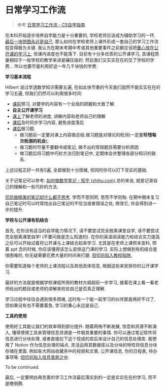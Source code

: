 # 日常学习工作流

> 参考 [日常学习工作流 - CS自学指南](https://csdiy.wiki/必学工具/workflow/)

在本科开始逐步培养自学能力是十分重要的, 学校老师应该成为辅助学习的一环, <u>最后一块拼图永远是自己</u>. 那么如何在学校老师上课外形成一套自己的学习工作流程变得极为关键. 我认为在期末考期中考或其他重要事件之前都应该把<u>重心放在公开课的学习上</u>, 但课内进度也不能落下. 目前有十分多优质的公开课学习, 其课程质量相较于一般学校的教学来讲是碾压级的. 然后我们又实实在在的交了学校的学费... 所以也要尽量利用好这一年几千块钱的学费.

**学习基本流程**

Hilbert 说过学透数学知识需要五遍, 在如此快节奏的今天我们固然不能实实在在的学习五遍, 但我们仍然可以利用很多时间:

* <u>课前</u>预习, 对要学的内容有一个全局的把握和大致了解.
* **自主公开课学习**
* <u>课上</u>了解老师的进度, 讲解内容和老师自己的理解
* <u>课后</u>及时同步学习内容, 避免进度落后
* <u>课后</u>做习题. 
  * 做习题前一定要对课上内容做总结.做习题是对理论的检测(一定要**珍惜每次检测的机会**);
  * 做习题时尽量不要翻书或笔记, 做不出的常规题目需要分析原因
  * 做习题后将习题中巧妙方法归到笔记中, 定期体会并整理各部分知识的联系.

上述过程正好一共有5遍, 全部做到十分困难, 但同时你可以打下坚实的基础.

关于记笔记可以参考: [如何做数学笔记 - 知乎 (zhihu.com)](https://zhuanlan.zhihu.com/p/24805724),总的来说, 就是记录自己的理解和一些巧妙的方法.

<u>切忌做精美的笔记却什么都不思考</u>. 学而不思则罔, 思而不学则殆. 在期中期末复习自己笔记时可以时常找出自己笔记的不恰当或者错误之处, 修改它, 你会得到进一步的提升.

**学校与公开课有机结合**

首先, 在你没有适当的自学能力情况下, 请不要尝试完全脱离课堂自学, 请不要尝试完全脱离课堂自学! (不要问我是怎么知道的). 在你的英语阅读能力和综合实力提高之后可以开始试着将公开课与上课结合起来学习. 尤其是在老师上课照本宣科, 照着 ppt 念的时候, 你应该懂得该怎么安排这门课的学习. 实际上想做到有机结合是很困难的, 你无疑需要花费大量的时间来打磨. <u>但切忌陷入教程陷阱.</u>

你需要知道每个老师的上课流程以及其他具体信息, 根据这些来安排你的公开课学习.

最好的方法就是根据学校课程所用的教材大纲超前一步学习, 接着在课上看一看老师给出的题目或老师的讲解来检验自己是否真正理解.

学习过程中往往会遇到很多困难, 这时有一个能一起学习的伙伴那是再好不过了, 但如果没有也不需要着急, 学习的重心永远是自己.

**工具的使用**

使用好工具能让我们的效率得到部分提升. 随着网络不断发展, 信息和资源不断涌入, 懂得使用工具来管理信息资源是一件极其重要的事情. 你可以通过笔记软件将信息进行分块处理, 或者直接拉下这个现成的库后来设计自己的信息处理库. 我使用了 Notion 作为信息处理的端点, 灵活运用其数据库以及分块的特性将信息分块存储在里面. 例如各大网站收藏夹中的视频和文章, 公开课信息, 你的日程表, 待办事项等. <u>但切忌陷入信息茧房之中</u>.

To be continued.

最后, 一定要明白再完善的学习工作流最后落实到的一定是实实在在的学习, 而不是瞎倒腾.